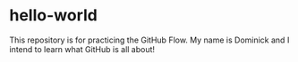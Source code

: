 # hello-world
This repository is for practicing the GitHub Flow.
My name is Dominick and I intend to learn what GitHub is all about!
